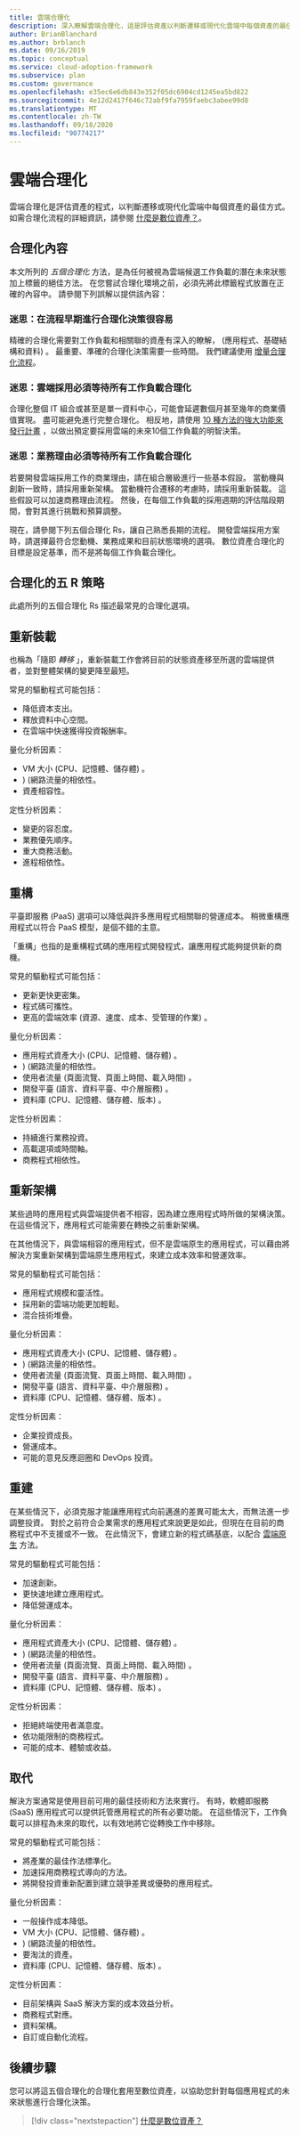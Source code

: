```yaml
---
title: 雲端合理化
description: 深入瞭解雲端合理化，這是評估資產以判斷遷移或現代化雲端中每個資產的最佳方式的過程。
author: BrianBlanchard
ms.author: brblanch
ms.date: 09/16/2019
ms.topic: conceptual
ms.service: cloud-adoption-framework
ms.subservice: plan
ms.custom: governance
ms.openlocfilehash: e35ec6e6db843e352f05dc6904cd1245ea5bd822
ms.sourcegitcommit: 4e12d2417f646c72abf9fa7959faebc3abee99d8
ms.translationtype: MT
ms.contentlocale: zh-TW
ms.lasthandoff: 09/18/2020
ms.locfileid: "90774217"
---
```

# <a name="cloud-rationalization"></a>雲端合理化

雲端合理化是評估資產的程式，以判斷遷移或現代化雲端中每個資產的最佳方式。 如需合理化流程的詳細資訊，請參閱 [什麼是數位資產？](./index.md)。

## <a name="rationalization-context"></a>合理化內容

本文所列的 *五個合理化* 方法，是為任何被視為雲端候選工作負載的潛在未來狀態加上標籤的絕佳方法。 在您嘗試合理化環境之前，必須先將此標籤程式放置在正確的內容中。 請參閱下列誤解以提供該內容：

### <a name="myth-its-easy-to-make-rationalization-decisions-early-in-the-process"></a>迷思：在流程早期進行合理化決策很容易

 精確的合理化需要對工作負載和相關聯的資產有深入的瞭解， (應用程式、基礎結構和資料) 。 最重要、準確的合理化決策需要一些時間。 我們建議使用 [增量合理化流程](./rationalize.md#incremental-rationalization)。

### <a name="myth-cloud-adoption-has-to-wait-for-all-workloads-to-be-rationalized"></a>迷思：雲端採用必須等待所有工作負載合理化

合理化整個 IT 組合或甚至是單一資料中心，可能會延遲數個月甚至幾年的商業價值實現。 盡可能避免進行完整合理化。 相反地，請使用 [10 種方法的強大功能來發行計畫](./rationalize.md#release-planning) ，以做出預定要採用雲端的未來10個工作負載的明智決策。

### <a name="myth-business-justification-has-to-wait-for-all-workloads-to-be-rationalized"></a>迷思：業務理由必須等待所有工作負載合理化

若要開發雲端採用工作的商業理由，請在組合層級進行一些基本假設。 當動機與創新一致時，請採用重新架構。 當動機符合遷移的考慮時，請採用重新裝載。 這些假設可以加速商務理由流程。 然後，在每個工作負載的採用週期的評估階段期間，會對其進行挑戰和預算調整。

現在，請參閱下列五個合理化 Rs，讓自己熟悉長期的流程。 開發雲端採用方案時，請選擇最符合您動機、業務成果和目前狀態環境的選項。 數位資產合理化的目標是設定基準，而不是將每個工作負載合理化。

## <a name="the-five-rs-of-rationalization"></a>合理化的五 R 策略

此處所列的五個合理化 Rs 描述最常見的合理化選項。

## <a name="rehost"></a>重新裝載

也稱為「隨即 *轉移* 」，重新裝載工作會將目前的狀態資產移至所選的雲端提供者，並對整體架構的變更降至最短。

常見的驅動程式可能包括：

- 降低資本支出。
- 釋放資料中心空間。
- 在雲端中快速獲得投資報酬率。

量化分析因素：

- VM 大小 (CPU、記憶體、儲存體) 。
- )  (網路流量的相依性。
- 資產相容性。

定性分析因素：

- 變更的容忍度。
- 業務優先順序。
- 重大商務活動。
- 進程相依性。

## <a name="refactor"></a>重構

平臺即服務 (PaaS) 選項可以降低與許多應用程式相關聯的營運成本。 稍微重構應用程式以符合 PaaS 模型，是個不錯的主意。

「重構」也指的是重構程式碼的應用程式開發程式，讓應用程式能夠提供新的商機。

常見的驅動程式可能包括：

- 更新更快更密集。
- 程式碼可攜性。
- 更高的雲端效率 (資源、速度、成本、受管理的作業) 。

量化分析因素：

- 應用程式資產大小 (CPU、記憶體、儲存體) 。
- )  (網路流量的相依性。
- 使用者流量 (頁面流覽、頁面上時間、載入時間) 。
- 開發平臺 (語言、資料平臺、中介層服務) 。
- 資料庫 (CPU、記憶體、儲存體、版本) 。

定性分析因素：

- 持續進行業務投資。
- 高載選項或時間軸。
- 商務程式相依性。

## <a name="rearchitect"></a>重新架構

某些過時的應用程式與雲端提供者不相容，因為建立應用程式時所做的架構決策。 在這些情況下，應用程式可能需要在轉換之前重新架構。

在其他情況下，與雲端相容的應用程式，但不是雲端原生的應用程式，可以藉由將解決方案重新架構到雲端原生應用程式，來建立成本效率和營運效率。

常見的驅動程式可能包括：

- 應用程式規模和靈活性。
- 採用新的雲端功能更加輕鬆。
- 混合技術堆疊。

量化分析因素：

- 應用程式資產大小 (CPU、記憶體、儲存體) 。
- )  (網路流量的相依性。
- 使用者流量 (頁面流覽、頁面上時間、載入時間) 。
- 開發平臺 (語言、資料平臺、中介層服務) 。
- 資料庫 (CPU、記憶體、儲存體、版本) 。

定性分析因素：

- 企業投資成長。
- 營運成本。
- 可能的意見反應迴圈和 DevOps 投資。

## <a name="rebuild"></a>重建

在某些情況下，必須克服才能讓應用程式向前邁進的差異可能太大，而無法進一步調整投資。 對於之前符合企業需求的應用程式來說更是如此，但現在在目前的商務程式中不支援或不一致。 在此情況下，會建立新的程式碼基底，以配合 [雲端原生](https://azure.microsoft.com/overview/cloudnative) 方法。

常見的驅動程式可能包括：

- 加速創新。
- 更快速地建立應用程式。
- 降低營運成本。

量化分析因素：

- 應用程式資產大小 (CPU、記憶體、儲存體) 。
- )  (網路流量的相依性。
- 使用者流量 (頁面流覽、頁面上時間、載入時間) 。
- 開發平臺 (語言、資料平臺、中介層服務) 。
- 資料庫 (CPU、記憶體、儲存體、版本) 。

定性分析因素：

- 拒絕終端使用者滿意度。
- 依功能限制的商務程式。
- 可能的成本、體驗或收益。

## <a name="replace"></a>取代

解決方案通常是使用目前可用的最佳技術和方法來實行。 有時，軟體即服務 (SaaS) 應用程式可以提供託管應用程式的所有必要功能。 在這些情況下，工作負載可以排程為未來的取代，以有效地將它從轉換工作中移除。

常見的驅動程式可能包括：

- 將產業的最佳作法標準化。
- 加速採用商務程式導向的方法。
- 將開發投資重新配置到建立競爭差異或優勢的應用程式。

量化分析因素：

- 一般操作成本降低。
- VM 大小 (CPU、記憶體、儲存體) 。
- )  (網路流量的相依性。
- 要淘汰的資產。
- 資料庫 (CPU、記憶體、儲存體、版本) 。

定性分析因素：

- 目前架構與 SaaS 解決方案的成本效益分析。
- 商務程式對應。
- 資料架構。
- 自訂或自動化流程。

## <a name="next-steps"></a>後續步驟

您可以將這五個合理化的合理化套用至數位資產，以協助您針對每個應用程式的未來狀態進行合理化決策。

> [!div class="nextstepaction"]
> [什麼是數位資產？](./index.md)
